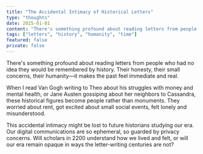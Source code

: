 ```yaml
---
title: "The Accidental Intimacy of Historical Letters"
type: "thoughts"
date: 2025-01-01
content: "There's something profound about reading letters from people who had no idea they would be remembered by history. Their honesty, their small concerns, their humanity—it makes the past feel immediate and real."
tags: ["letters", "history", "humanity", "time"]
featured: false
private: false
---
```


There's something profound about reading letters from people who had no idea they would be remembered by history. Their honesty, their small concerns, their humanity—it makes the past feel immediate and real.

When I read Van Gogh writing to Theo about his struggles with money and mental health, or Jane Austen gossiping about her neighbors to Cassandra, these historical figures become people rather than monuments. They worried about rent, got excited about small social events, felt lonely and misunderstood.

This accidental intimacy might be lost to future historians studying our era. Our digital communications are so ephemeral, so guarded by privacy concerns. Will scholars in 2200 understand how we lived and felt, or will our era remain opaque in ways the letter-writing centuries are not?
